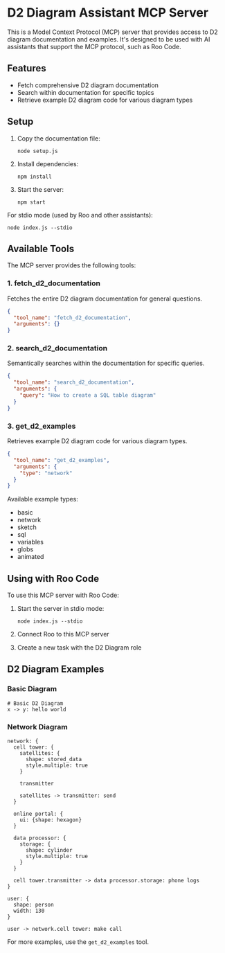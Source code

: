 # D2 Diagram Assistant MCP Server

This is a Model Context Protocol (MCP) server that provides access to D2 diagram documentation and examples. It's designed to be used with AI assistants that support the MCP protocol, such as Roo Code.

## Features

- Fetch comprehensive D2 diagram documentation
- Search within documentation for specific topics
- Retrieve example D2 diagram code for various diagram types

## Setup

1. Copy the documentation file:
   ```
   node setup.js
   ```

2. Install dependencies:
   ```
   npm install
   ```

3. Start the server:
   ```
   npm start
   ```

For stdio mode (used by Roo and other assistants):
```
node index.js --stdio
```

## Available Tools

The MCP server provides the following tools:

### 1. fetch_d2_documentation

Fetches the entire D2 diagram documentation for general questions.

```json
{
  "tool_name": "fetch_d2_documentation",
  "arguments": {}
}
```

### 2. search_d2_documentation

Semantically searches within the documentation for specific queries.

```json
{
  "tool_name": "search_d2_documentation",
  "arguments": {
    "query": "How to create a SQL table diagram"
  }
}
```

### 3. get_d2_examples

Retrieves example D2 diagram code for various diagram types.

```json
{
  "tool_name": "get_d2_examples",
  "arguments": {
    "type": "network"
  }
}
```

Available example types:
- basic
- network
- sketch
- sql
- variables
- globs
- animated

## Using with Roo Code

To use this MCP server with Roo Code:

1. Start the server in stdio mode:
   ```
   node index.js --stdio
   ```

2. Connect Roo to this MCP server
3. Create a new task with the D2 Diagram role

## D2 Diagram Examples

### Basic Diagram
```
# Basic D2 Diagram
x -> y: hello world
```

### Network Diagram
```
network: {
  cell tower: {
    satellites: {
      shape: stored_data
      style.multiple: true
    }

    transmitter

    satellites -> transmitter: send
  }

  online portal: {
    ui: {shape: hexagon}
  }

  data processor: {
    storage: {
      shape: cylinder
      style.multiple: true
    }
  }

  cell tower.transmitter -> data processor.storage: phone logs
}

user: {
  shape: person
  width: 130
}

user -> network.cell tower: make call
```

For more examples, use the `get_d2_examples` tool.